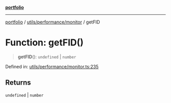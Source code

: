[**portfolio**](../../../../README.md)

***

[portfolio](../../../../modules.md) / [utils/performance/monitor](../README.md) / getFID

# Function: getFID()

> **getFID**(): `undefined` \| `number`

Defined in: [utils/performance/monitor.ts:235](https://github.com/tnorlund/Portfolio/blob/c20e64db87f42c98cf4a39e6b2073e63672a59f5/portfolio/utils/performance/monitor.ts#L235)

## Returns

`undefined` \| `number`
